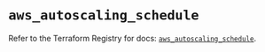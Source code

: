 # `aws_autoscaling_schedule`

Refer to the Terraform Registry for docs: [`aws_autoscaling_schedule`](https://registry.terraform.io/providers/hashicorp/aws/5.70.0/docs/resources/autoscaling_schedule).
